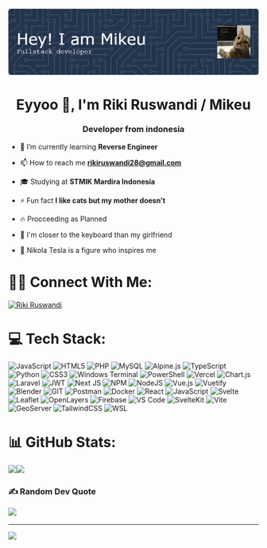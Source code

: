 ![Header](./github-header-image.png)
<h1 align="center">Eyyoo 👋, I'm Riki Ruswandi / Mikeu</h1>
<h3 align="center">Developer from indonesia</h3>

- 🌱 I’m currently learning **Reverse Engineer**

- 📫 How to reach me **rikiruswandi28@gmail.com**

- 🎓️ Studying at **STMIK Mardira Indonesia**

- ⚡ Fun fact **I like cats but my mother doesn't**

- 🔥 Procceeding as Planned

- 🤝 I'm closer to the keyboard than my girlfriend

- 🌈 Nikola Tesla is a figure who inspires me

# 🙌🏻 Connect With Me:
<p align="left">
<a href="https://linkedin.com/in/riki-ruswandi-b8a507190" target="blank"><img align="center" src="https://raw.githubusercontent.com/rahuldkjain/github-profile-readme-generator/master/src/images/icons/Social/linked-in-alt.svg" alt="Riki Ruswandi" height="30" width="40" /></a>
</p>

# 💻 Tech Stack:
![JavaScript](https://img.shields.io/badge/javascript-%23323330.svg?style=for-the-badge&logo=javascript&logoColor=%23F7DF1E) ![HTML5](https://img.shields.io/badge/html5-%23E34F26.svg?style=for-the-badge&logo=html5&logoColor=white) ![PHP](https://img.shields.io/badge/php-%23777BB4.svg?style=for-the-badge&logo=php&logoColor=white) ![MySQL](https://img.shields.io/badge/mysql-4479A1.svg?style=for-the-badge&logo=mysql&logoColor=white) ![Alpine.js](https://img.shields.io/badge/alpinejs-white.svg?style=for-the-badge&logo=alpinedotjs&logoColor=%238BC0D0) ![TypeScript](https://img.shields.io/badge/typescript-%23007ACC.svg?style=for-the-badge&logo=typescript&logoColor=white) ![Python](https://img.shields.io/badge/python-3670A0?style=for-the-badge&logo=python&logoColor=ffdd54) ![CSS3](https://img.shields.io/badge/css3-%231572B6.svg?style=for-the-badge&logo=css3&logoColor=white) ![Windows Terminal](https://img.shields.io/badge/Windows%20Terminal-%234D4D4D.svg?style=for-the-badge&logo=windows-terminal&logoColor=white) ![PowerShell](https://img.shields.io/badge/PowerShell-%235391FE.svg?style=for-the-badge&logo=powershell&logoColor=white) ![Vercel](https://img.shields.io/badge/vercel-%23000000.svg?style=for-the-badge&logo=vercel&logoColor=white) ![Chart.js](https://img.shields.io/badge/chart.js-F5788D.svg?style=for-the-badge&logo=chart.js&logoColor=white) ![Laravel](https://img.shields.io/badge/laravel-%23FF2D20.svg?style=for-the-badge&logo=laravel&logoColor=white) ![JWT](https://img.shields.io/badge/JWT-black?style=for-the-badge&logo=JSON%20web%20tokens) ![Next JS](https://img.shields.io/badge/Next-black?style=for-the-badge&logo=next.js&logoColor=white) ![NPM](https://img.shields.io/badge/NPM-%23CB3837.svg?style=for-the-badge&logo=npm&logoColor=white) ![NodeJS](https://img.shields.io/badge/node.js-6DA55F?style=for-the-badge&logo=node.js&logoColor=white) ![Vue.js](https://img.shields.io/badge/vue.js-%2335495e.svg?style=for-the-badge&logo=vuedotjs&logoColor=%234FC08D) ![Vuetify](https://img.shields.io/badge/Vuetify-1867C0?style=for-the-badge&logo=vuetify&logoColor=AEDDFF) ![Blender](https://img.shields.io/badge/blender-%23F5792A.svg?style=for-the-badge&logo=blender&logoColor=white) ![GIT](https://img.shields.io/badge/Git-fc6d26?style=for-the-badge&logo=git&logoColor=white) ![Postman](https://img.shields.io/badge/Postman-FF6C37?style=for-the-badge&logo=postman&logoColor=white) ![Docker](https://img.shields.io/badge/docker-%230db7ed.svg?style=for-the-badge&logo=docker&logoColor=white) ![React](https://img.shields.io/badge/react-%2320232a.svg?style=for-the-badge&logo=react&logoColor=%2361DAFB) ![JavaScript](https://img.shields.io/badge/-JavaScript-F7DF1E?logo=javascript&logoColor=black&style=flat-square) ![Svelte](https://img.shields.io/badge/-Svelte-FF3E00?logo=svelte&logoColor=white&style=flat-square) ![Leaflet](https://img.shields.io/badge/-Leaflet-199900?logo=leaflet&logoColor=white&style=flat-square) ![OpenLayers](https://img.shields.io/badge/-OpenLayers-1F6FEB?logo=openlayers&logoColor=white&style=flat-square) ![Firebase](https://img.shields.io/badge/-Firebase-FFCA28?logo=firebase&logoColor=black&style=flat-square) ![VS Code](https://img.shields.io/badge/-VS%20Code-007ACC?logo=visual-studio-code&logoColor=white&style=flat-square) ![SvelteKit](https://img.shields.io/badge/-SvelteKit-FF3E00?logo=svelte&logoColor=white&style=flat-square) ![Vite](https://img.shields.io/badge/-Vite-646CFF?logo=vite&logoColor=white&style=flat-square) ![GeoServer](https://img.shields.io/badge/-GeoServer-448CCB?style=flat-square) ![TailwindCSS](https://img.shields.io/badge/-TailwindCSS-06B6D4?logo=tailwind-css&logoColor=white&style=flat-square) ![WSL](https://img.shields.io/badge/-WSL-2E8B57?logo=windows&logoColor=white&style=flat-square)


 # 📊 GitHub Stats:

 ![](https://github-readme-streak-stats.herokuapp.com/?user=rikiruswandii&theme=dark&hide_border=false)![](https://github-readme-stats.vercel.app/api?username=rikiruswandii&theme=dark&hide_border=false&include_all_commits=false&count_private=false)


### ✍️ Random Dev Quote
![](https://quotes-github-readme.vercel.app/api?type=horizontal&theme=radical)

---
[![](https://visitcount.itsvg.in/api?id=rikiruswandii&icon=0&color=0)](https://visitcount.itsvg.in)

<!-- Proudly created with GPRM ( https://gprm.itsvg.in ) -->